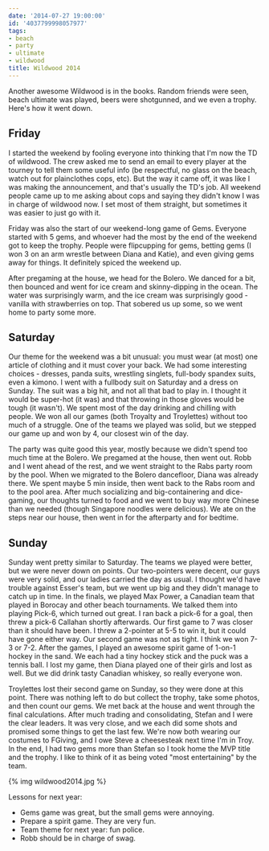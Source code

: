 ```yaml
---
date: '2014-07-27 19:00:00'
id: '4037799998057977'
tags:
- beach
- party
- ultimate
- wildwood
title: Wildwood 2014
---
```


Another awesome Wildwood is in the books. Random friends were seen, beach ultimate was played, beers were shotgunned, and we even a trophy. Here's how it went down.

## Friday

I started the weekend by fooling everyone into thinking that I'm now the TD of wildwood. The crew asked me to send an email to every player at the tourney to tell them some useful info (be respectful, no glass on the beach, watch out for plainclothes cops, etc). But the way it came off, it was like I was making the announcement, and that's usually the TD's job. All weekend people came up to me asking about cops and saying they didn't know I was in charge of wildwood now. I set most of them straight, but sometimes it was easier to just go with it.

Friday was also the start of our weekend-long game of Gems. Everyone started with 5 gems, and whoever had the most by the end of the weekend got to keep the trophy. People were flipcupping for gems, betting gems (I won 3 on an arm wrestle between Diana and Katie), and even giving gems away for things. It definitely spiced the weekend up.

After pregaming at the house, we head for the Bolero. We danced for a bit, then bounced and went for ice cream and skinny-dipping in the ocean. The water was surprisingly warm, and the ice cream was surprisingly good - vanilla with strawberries on top. That sobered us up some, so we went home to party some more.

## Saturday

Our theme for the weekend was a bit unusual: you must wear (at most) one article of clothing and it must cover your back. We had some interesting choices - dresses, panda suits, wrestling singlets, full-body spandex suits, even a kimono. I went with a fullbody suit on Saturday and a dress on Sunday. The suit was a big hit, and not all that bad to play in. I thought it would be super-hot (it was) and that throwing in those gloves would be tough (it wasn't). We spent most of the day drinking and chilling with people. We won all our games (both Troyalty and Troylettes) without too much of a struggle. One of the teams we played was solid, but we stepped our game up and won by 4, our closest win of the day. 

The party was quite good this year, mostly because we didn't spend too much time at the Bolero. We pregamed at the house, then went out. Robb and I went ahead of the rest, and we went straight to the Rabs party room by the pool. When we migrated to the Bolero dancefloor, Diana was already there. We spent maybe 5 min inside, then went back to the Rabs room and to the pool area. After much socializing and big-containering and dice-gaming, our thoughts turned to food and we went to buy way more Chinese than we needed (though Singapore noodles were delicious). We ate on the steps near our house, then went in for the afterparty and for bedtime. 

## Sunday

Sunday went pretty similar to Saturday. The teams we played were better, but we were never down on points. Our two-pointers were decent, our guys were very solid, and our ladies carried the day as usual. I thought we'd have trouble against Esser's team, but we went up big and they didn't manage to catch up in time. In the finals, we played Max Power, a Canadian team that played in Borocay and other beach tournaments. We talked them into playing Pick-6, which turned out great. I ran back a pick-6 for a goal, then threw a pick-6 Callahan shortly afterwards. Our first game to 7 was closer than it should have been. I threw a 2-pointer at 5-5 to win it, but it could have gone either way. Our second game was not as tight. I think we won 7-3 or 7-2. After the games, I played an awesome spirit game of 1-on-1 hockey in the sand. We each had a tiny hockey stick and the puck was a tennis ball. I lost my game, then Diana played one of their girls and lost as well. But we did drink tasty Canadian whiskey, so really everyone won.

Troylettes lost their second game on Sunday, so they were done at this point. There was nothing left to do but collect the trophy, take some photos, and then count our gems. We met back at the house and went through the final calculations. After much trading and consolidating, Stefan and I were the clear leaders. It was very close, and we each did some shots and promised some things to get the last few. We're now both wearing our costumes to FGiving, and I owe Steve a cheesesteak next time I'm in Troy. In the end, I had two gems more than Stefan so I took home the MVP title and the trophy. I like to think of it as being voted "most entertaining" by the team. 

{% img wildwood2014.jpg %}

Lessons for next year:

- Gems game was great, but the small gems were annoying.
- Prepare a spirit game. They are very fun.
- Team theme for next year: fun police.
- Robb should be in charge of swag.
